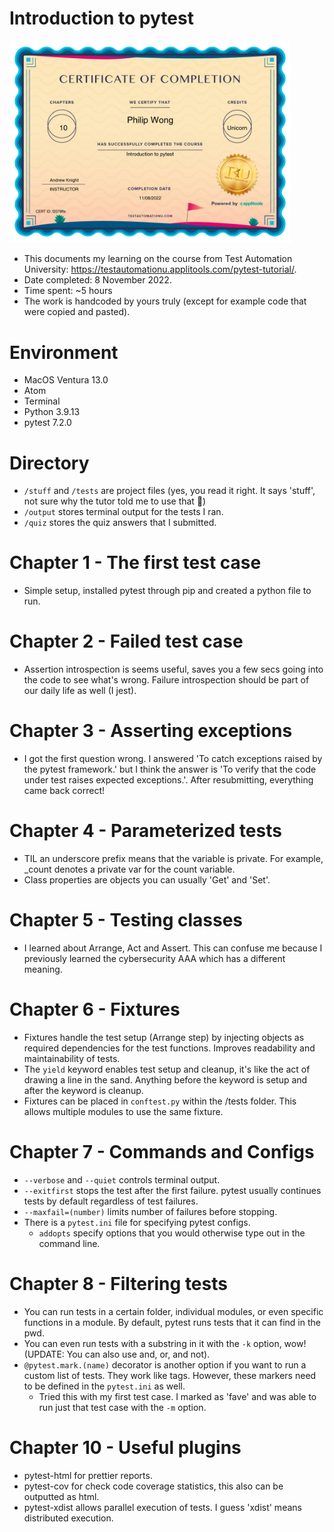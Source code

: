 # Introduction to pytest

<img src="https://github.com/p2635/tau-intro-to-pytest/raw/main/certificate.png" width="450">

- This documents my learning on the course from Test Automation University: https://testautomationu.applitools.com/pytest-tutorial/.
- Date completed: 8 November 2022.
- Time spent: ~5 hours
- The work is handcoded by yours truly (except for example code that were copied and pasted).

# Environment

- MacOS Ventura 13.0
- Atom
- Terminal
- Python 3.9.13
- pytest 7.2.0

# Directory

- `/stuff` and `/tests` are project files (yes, you read it right. It says 'stuff', not sure why the tutor told me to use that :rofl:)
- `/output` stores terminal output for the tests I ran.
- `/quiz` stores the quiz answers that I submitted.

# Chapter 1 - The first test case

- Simple setup, installed pytest through pip and created a python file to run.

# Chapter 2 - Failed test case

- Assertion introspection is seems useful, saves you a few secs going into the code to see what's wrong. Failure introspection should be part of our daily life as well (I jest).

# Chapter 3 - Asserting exceptions

- I got the first question wrong. I answered 'To catch exceptions raised by the pytest framework.' but I think the answer is 'To verify that the code under test raises expected exceptions.'. After resubmitting, everything came back correct!

# Chapter 4 - Parameterized tests

- TIL an underscore prefix means that the variable is private. For example, _count denotes a private var for the count variable.
- Class properties are objects you can usually 'Get' and 'Set'.

# Chapter 5 - Testing classes

- I learned about Arrange, Act and Assert. This can confuse me because I previously learned the cybersecurity AAA which has a different meaning.

# Chapter 6 - Fixtures

- Fixtures handle the test setup (Arrange step) by injecting objects as required dependencies for the test functions. Improves readability and maintainability of tests.
- The `yield` keyword enables test setup and cleanup, it's like the act of drawing a line in the sand. Anything before the keyword is setup and after the keyword is cleanup.
- Fixtures can be placed in `conftest.py` within the /tests folder. This allows multiple modules to use the same fixture.

# Chapter 7 - Commands and Configs

- `--verbose` and `--quiet` controls terminal output.
- `--exitfirst` stops the test after the first failure. pytest usually continues tests by default regardless of test failures.
- `--maxfail=(number)` limits number of failures before stopping.
- There is a `pytest.ini` file for specifying pytest configs.
  - `addopts` specify options that you would otherwise type out in the command line.

# Chapter 8 - Filtering tests

- You can run tests in a certain folder, individual modules, or even specific functions in a module. By default, pytest runs tests that it can find in the pwd.
- You can even run tests with a substring in it with the `-k` option, wow! (UPDATE: You can also use and, or, and not).
- `@pytest.mark.(name)` decorator is another option if you want to run a custom list of tests. They work like tags. However, these markers need to be defined in the `pytest.ini` as well.
  - Tried this with my first test case. I marked as 'fave' and was able to run just that test case with the `-m` option.

# Chapter 10 - Useful plugins

- pytest-html for prettier reports.
- pytest-cov for check code coverage statistics, this also can be outputted as html.
- pytest-xdist allows parallel execution of tests. I guess 'xdist' means distributed execution.
